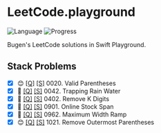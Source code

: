 # LeetCode.playground
![Language](https://img.shields.io/badge/Language-Swift%205.3-orange.svg)
![Progress](https://img.shields.io/badge/Count-6-orange.svg)

Bugen's LeetCode solutions in Swift Playground.
## Stack Problems
- [X] 😊 [[Q]](https://leetcode.com/problems/valid-parentheses/) [[S]](.././LeetCode.playground/Pages/20.%20Valid%20Parentheses.xcplaygroundpage/Contents.swift) 0020. Valid Parentheses 
- [X] 🔞 [[Q]](https://leetcode.com/problems/trapping-rain-water/) [[S]](.././LeetCode.playground/Pages/42-Trapping%20Rain%20Water.xcplaygroundpage/Contents.swift) 0042. Trapping Rain Water 
- [X] 🤨 [[Q]](https://leetcode.com/problems/remove-k-digits/) [[S]](.././LeetCode.playground/Pages/402-Remove%20K%20Digits.xcplaygroundpage/Contents.swift) 0402. Remove K Digits 
- [X] 🤨 [[Q]](https://leetcode.com/problems/online-stock-span/) [[S]](.././LeetCode.playground/Pages/901-Online%20Stock%20Span.xcplaygroundpage/Contents.swift) 0901. Online Stock Span 
- [X] 🔞 [[Q]](https://leetcode.com/problems/maximum-width-ramp/) [[S]](.././LeetCode.playground/Pages/962.%20Maximum%20Width%20Ramp.xcplaygroundpage/Contents.swift) 0962. Maximum Width Ramp 
- [X] 😊 [[Q]](https://leetcode.com/problems/remove-outermost-parentheses/) [[S]](.././LeetCode.playground/Pages/1021.%20Remove%20Outermost%20Parentheses.xcplaygroundpage/Contents.swift) 1021. Remove Outermost Parentheses 
